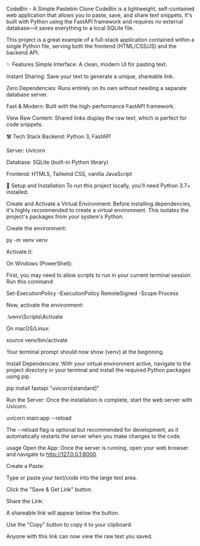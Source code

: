 CodeBin - A Simple Pastebin Clone
CodeBin is a lightweight, self-contained web application that allows you to paste, save, and share text snippets. It's built with Python using the FastAPI framework and requires no external database—it saves everything to a local SQLite file.

This project is a great example of a full-stack application contained within a single Python file, serving both the frontend (HTML/CSS/JS) and the backend API.

✨ Features
Simple Interface: A clean, modern UI for pasting text.

Instant Sharing: Save your text to generate a unique, shareable link.

Zero Dependencies: Runs entirely on its own without needing a separate database server.

Fast & Modern: Built with the high-performance FastAPI framework.

View Raw Content: Shared links display the raw text, which is perfect for code snippets.

🛠️ Tech Stack
Backend: Python 3, FastAPI

Server: Uvicorn

Database: SQLite (built-in Python library)

Frontend: HTML5, Tailwind CSS, vanilla JavaScript

🚀 Setup and Installation
To run this project locally, you'll need Python 3.7+ installed.

Create and Activate a Virtual Environment:
Before installing dependencies, it's highly recommended to create a virtual environment. This isolates the project's packages from your system's Python.

Create the environment:

py -m venv venv

Activate it:

On Windows (PowerShell):

First, you may need to allow scripts to run in your current terminal session. Run this command:

Set-ExecutionPolicy -ExecutionPolicy RemoteSigned -Scope Process

Now, activate the environment:

.\venv\Scripts\Activate

On macOS/Linux:

source venv/bin/activate

Your terminal prompt should now show (venv) at the beginning.

Install Dependencies:
With your virtual environment active, navigate to the project directory in your terminal and install the required Python packages using pip.

pip install fastapi "uvicorn[standard]"

Run the Server:
Once the installation is complete, start the web server with Uvicorn.

uvicorn main:app --reload

The --reload flag is optional but recommended for development, as it automatically restarts the server when you make changes to the code.

usage
Open the App:
Once the server is running, open your web browser and navigate to http://127.0.0.1:8000.

Create a Paste:

Type or paste your text/code into the large text area.

Click the "Save & Get Link" button.

Share the Link:

A shareable link will appear below the button.

Use the "Copy" button to copy it to your clipboard.

Anyone with this link can now view the raw text you saved.
